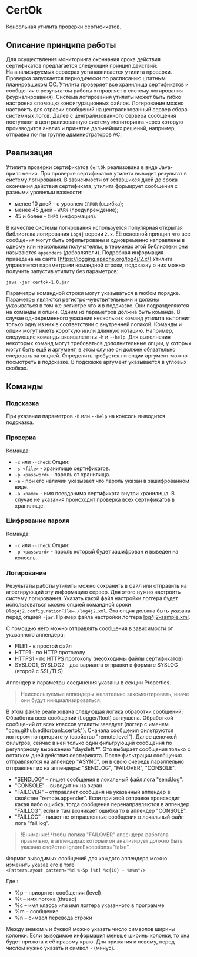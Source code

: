 ﻿# CertOk
Консольная утилита проверки сертификатов.

## Описание принципа работы

Для осуществления мониторинга окончания срока действия сертификатов 
предлагается следующий принцип действий:  
На анализируемых серверах устанавливается утилита проверки.
Проверка запускается периодически по расписанию штатным планировщиком ОС.
Утилита проверяет все хранилища сертификатов и сообщения с результатом
работы отправляет в систему логирования (журналироавния). 
Система логирования утилиты может быть гибко настроена спомощю 
конфигурационных файлов. Логирование можно настроить для отравки
сообщений на централизованный сервер сбора системных логов.
Далее с централизованного сервера сообщения поступают 
в централизованную систему мониторинга через которую производится
анализ и принятие дальнейших решений, например, отправка почты 
группе администраторов АС. 

## Реализация

Утилита проверки сертификатов `CertOk` реализована в виде Java-приложения.
При проверке сертификатов утилита выводит результат в систему логирования.
В зависимости от оставшихся дней до срока окончания действия сертификата,
утилита формирует сообщения с разными уровнями важности:  
* менее 10 дней - с уровнем `ERROR` (ошибка);
* менее 45 дней - `WARN` (предупреждение);
* 45 и более - `INFO` (информация).

В качестве системы логирования используется популярная открытая 
библиотека логирования `Log4j` версии `2.x`. 
Её основной принцип что все сообщения могут быть отфильтрованы 
и одновременно направлены в одному или нескольким получателям,
в терминах этой библиотеки они называются `appenders` (добовлятели).
Подробная информация приведена на сайте [https://logging.apache.org/log4j/2.x/] 
Утилита управляется параметрами командной строки, подсказку 
о них можно получить запустив утилиту без параметров:
```
java -jar certok-1.0.jar
``` 
Параметры командной строки могут указываться в любом порядке.
Параметры являются регистро-чувствительными и должны указываться в том же регистре что и в подсказке.
Они подразделяются на команды и опции.
Одним из параметров должна быть команда. 
В случае одновременного указания нескольких команд утилита выполнит только одну из них в соответствии с внутренней логикой.
Команды и опции могут иметь короткую и/или длинную нотацию. 
Например, следующие команды эквивалентны `-h` и `--help`.
Для выполнения некоторых команд могут требоваться дополнительные опции, 
у которых могут быть ещё и аргумент, в этом случае он должен обязательно следовать за опцией.
Определить требуется ли опции аргумент можно посмотреть в подсказке.
В подсказке аргумент указывается в угловых скобках. 

## Команды

### Подсказка

При указании параметров `-h` или `--help` на консоль выводится подсказка.

### Проверка

Команда:
* `-c` или `--check`
Опции:
* `-s <file>` - хранилище сертификатов.
* `-p <password>` - пароль от хранилища.
* `-e` - при его наличии указывает что пароль указан в зашифрованном виде.
* `-a <name>` - имя псевдонима сертификата внутри хранилища. В случае не указания происходит проверка всех сертификатов в хранилище.

### Шифрование пароля

Команда:
* `-c` или `--check`
Опции:
* `-p <password>` - пароль который будет зашифрован и выведен на консоль.

### Логирование
 
Результаты работы утилиты можно сохранить в файл или отправить на агрегирующий эту информацию сервер.
Для этого нужно настроить систему логирования.
Указать какой файл настройки логгера будет использоваться можно опцией командной сроки `-Dlog4j2.configurationFile=./log4j2.xml`.
Эта опция должна быть указана перед опцией `-jar`.
Пример файла настройки логгера [log4j2-sample.xml](<log4j2-sample.xml>).

С помощью него можно отправлять сообщения в зависимости от указанного аппендера:
* FILE1 - в простой файл 
* HTTP1 - по HTTP протоколу 
* HTTPS1 - по HTTPS протоколу (необходимы файлы сертификатов)
* SYSLOG1, SYSLOG2 - два варианта отправки в формате SYSLOG (второй с SSL/TLS)

Аппендер и параметры соединения указаны в секции Properties.
> Неиспользуемые аппендеры желательно закоментировать, иначе они будут инициализироваться.

В этом файле реализована следующая логика обработки сообщений:
Обработка всех сообщений (Logger/Root) заглушена.
Обработкой сообщений от всех классов утилиты заведует (логгер с именем "com.github.editorbank.certok").
Сначала сообщения фильтруются логгером по приоритету (свойство "remote.level").
Далее цепочкой фильтров, сейчас в ней только один фильтрующий сообщения по регулярному выражению "daysleft.*".
Это выбирает сообщения только с остатком дней действия сертификата.
После фильтрации сообщения отправляются на аппендер "ASYNC", он в свою очередь параллельно отправляет
их на аппендеры:  "SENDLOG", "FAILOVER", "CONSOLE".
* "SENDLOG" – пишет сообщения в локальный файл лога "send.log".
* "CONSOLE" – выводит их на экран
* "FAILOVER" – отправляет ссобщеня на указанный аппендер в свойстве "remote.appender".
Если при этой отправке происходит какая либо ошибка, тогда сообщения перенаправляются в
аппендер "FAILLOG", если и там возникает ошибка то в аппендер "CONSOLE".
* "FAILLOG" -  пишет не отправленные сообщения в локальный файл лога "fail.log".

> !Внимание! Чтобы  логика "FAILOVER" апеендера работала правильно, в аппендерах которые он
> анализирует должно быть указано свойство ignoreExceptions="false".

Формат выводимых сообщений для каждого аппендера можно изменить указав его в тэге  
`<PatternLayout pattern="%d %-5p [%t] %c{10} - %m%n"/>`

Где :
* %p – приоритет сообщения (level)
* %t – имя потока (thread)
* %c – имя класса или имя логгера указанного в программе
* %m – сообщение
* %n – символ перевода строки

Между знаком `%` и буквой можно указать число символов ширины колонки. Если выводимое информация меньше ширины колонки, то она будет прижата к её правому краю. Для прижатия к левому, перед числом нужно указать и символ `-` (минус).
 


